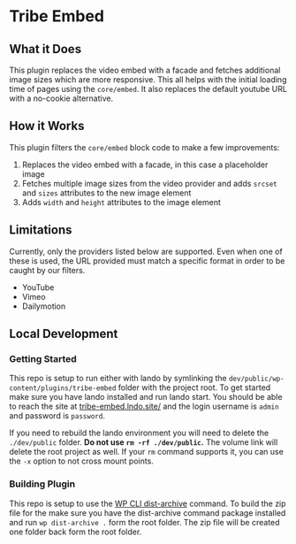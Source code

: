 # Tribe Embed

## What it Does

This plugin replaces the video embed with a facade and fetches additional image sizes which are more responsive. This all helps with the initial loading time of pages using the `core/embed`. It also replaces the default youtube URL with a no-cookie alternative.

## How it Works

This plugin filters the `core/embed` block code to make a few improvements:

1. Replaces the video embed with a facade, in this case a placeholder image
2. Fetches multiple image sizes from the video provider and adds `srcset` and `sizes` attributes to the new image element
3. Adds `width` and `height` attributes to the image element

## Limitations

Currently, only the providers listed below are supported. Even when one of these is used, the URL provided must match a specific format in order to be caught by our filters.

* YouTube
* Vimeo
* Dailymotion

## Local Development

### Getting Started

This repo is setup to run either with lando by symlinking the `dev/public/wp-content/plugins/tribe-embed` folder with the project root. To get started make sure you have lando installed and run lando start.  You should be able to reach the site at [tribe-embed.lndo.site/](https://tribe-embed.lndo.site/wp-admin) and the login username is `admin` and password is `password`. 

If you need to rebuild the lando environment you will need to delete the `./dev/public` folder. **Do not use `rm -rf ./dev/public`.** The volume link will delete the root project as well.  If your `rm` command supports it, you can use the `-x` option to not cross mount points.

### Building Plugin

This repo is setup to use the [WP CLI dist-archive](https://developer.wordpress.org/cli/commands/dist-archive/) command.  To build the zip file for the make sure you have the dist-archive command package installed and run `wp dist-archive .` form the root folder. The zip file will be created one folder back form the root folder.
